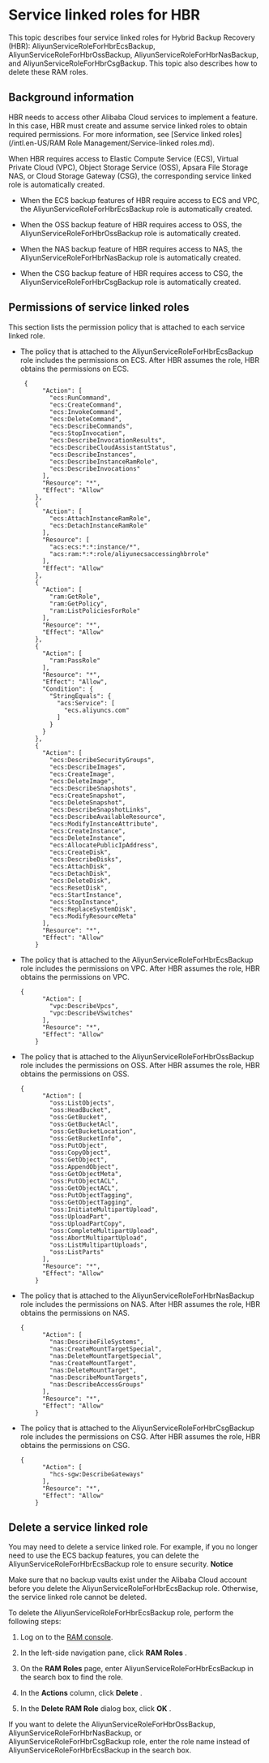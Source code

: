 Service linked roles for HBR 
=================================================

This topic describes four service linked roles for Hybrid Backup Recovery (HBR): AliyunServiceRoleForHbrEcsBackup, AliyunServiceRoleForHbrOssBackup, AliyunServiceRoleForHbrNasBackup, and AliyunServiceRoleForHbrCsgBackup. This topic also describes how to delete these RAM roles.

Background information 
-------------------------------------------

HBR needs to access other Alibaba Cloud services to implement a feature. In this case, HBR must create and assume service linked roles to obtain required permissions. For more information, see [Service linked roles](/intl.en-US/RAM Role Management/Service-linked roles.md).

When HBR requires access to Elastic Compute Service (ECS), Virtual Private Cloud (VPC), Object Storage Service (OSS), Apsara File Storage NAS, or Cloud Storage Gateway (CSG), the corresponding service linked role is automatically created.

* When the ECS backup features of HBR require access to ECS and VPC, the AliyunServiceRoleForHbrEcsBackup role is automatically created.

  

* When the OSS backup feature of HBR requires access to OSS, the AliyunServiceRoleForHbrOssBackup role is automatically created.

  

* When the NAS backup feature of HBR requires access to NAS, the AliyunServiceRoleForHbrNasBackup role is automatically created.

  

* When the CSG backup feature of HBR requires access to CSG, the AliyunServiceRoleForHbrCsgBackup role is automatically created.

  




Permissions of service linked roles 
--------------------------------------------------------

This section lists the permission policy that is attached to each service linked role.

* The policy that is attached to the AliyunServiceRoleForHbrEcsBackup role includes the permissions on ECS. After HBR assumes the role, HBR obtains the permissions on ECS.

       {
            "Action": [
              "ecs:RunCommand",
              "ecs:CreateCommand",
              "ecs:InvokeCommand",
              "ecs:DeleteCommand",
              "ecs:DescribeCommands",
              "ecs:StopInvocation",
              "ecs:DescribeInvocationResults",
              "ecs:DescribeCloudAssistantStatus",
              "ecs:DescribeInstances",
              "ecs:DescribeInstanceRamRole",
              "ecs:DescribeInvocations"
            ],
            "Resource": "*",
            "Effect": "Allow"
          },
          {
            "Action": [
              "ecs:AttachInstanceRamRole",
              "ecs:DetachInstanceRamRole"
            ],
            "Resource": [
              "acs:ecs:*:*:instance/*",
              "acs:ram:*:*:role/aliyunecsaccessinghbrrole"
            ],
            "Effect": "Allow"
          },
          {
            "Action": [
              "ram:GetRole",
              "ram:GetPolicy",
              "ram:ListPoliciesForRole"
            ],
            "Resource": "*",
            "Effect": "Allow"
          },
          {
            "Action": [
              "ram:PassRole"
            ],
            "Resource": "*",
            "Effect": "Allow",
            "Condition": {
              "StringEquals": {
                "acs:Service": [
                  "ecs.aliyuncs.com"
                ]
              }
            }
          },
          {
            "Action": [
              "ecs:DescribeSecurityGroups",
              "ecs:DescribeImages",
              "ecs:CreateImage",
              "ecs:DeleteImage",
              "ecs:DescribeSnapshots",
              "ecs:CreateSnapshot",
              "ecs:DeleteSnapshot",
              "ecs:DescribeSnapshotLinks",
              "ecs:DescribeAvailableResource",
              "ecs:ModifyInstanceAttribute",
              "ecs:CreateInstance",
              "ecs:DeleteInstance",
              "ecs:AllocatePublicIpAddress",
              "ecs:CreateDisk",
              "ecs:DescribeDisks",
              "ecs:AttachDisk",
              "ecs:DetachDisk",
              "ecs:DeleteDisk",
              "ecs:ResetDisk",
              "ecs:StartInstance",
              "ecs:StopInstance",
              "ecs:ReplaceSystemDisk",
              "ecs:ModifyResourceMeta"
            ],
            "Resource": "*",
            "Effect": "Allow"
          }

  

  

* The policy that is attached to the AliyunServiceRoleForHbrEcsBackup role includes the permissions on VPC. After HBR assumes the role, HBR obtains the permissions on VPC.

      {
            "Action": [
              "vpc:DescribeVpcs",
              "vpc:DescribeVSwitches"
            ],
            "Resource": "*",
            "Effect": "Allow"
          }

  

  

* The policy that is attached to the AliyunServiceRoleForHbrOssBackup role includes the permissions on OSS. After HBR assumes the role, HBR obtains the permissions on OSS.

      {
            "Action": [
              "oss:ListObjects",
              "oss:HeadBucket",
              "oss:GetBucket",
              "oss:GetBucketAcl",
              "oss:GetBucketLocation",
              "oss:GetBucketInfo",
              "oss:PutObject",
              "oss:CopyObject",
              "oss:GetObject",
              "oss:AppendObject",
              "oss:GetObjectMeta",
              "oss:PutObjectACL",
              "oss:GetObjectACL",
              "oss:PutObjectTagging",
              "oss:GetObjectTagging",
              "oss:InitiateMultipartUpload",
              "oss:UploadPart",
              "oss:UploadPartCopy",
              "oss:CompleteMultipartUpload",
              "oss:AbortMultipartUpload",
              "oss:ListMultipartUploads",
              "oss:ListParts"
            ],
            "Resource": "*",
            "Effect": "Allow"
          }

  

  

* The policy that is attached to the AliyunServiceRoleForHbrNasBackup role includes the permissions on NAS. After HBR assumes the role, HBR obtains the permissions on NAS.

      {
            "Action": [
              "nas:DescribeFileSystems",
              "nas:CreateMountTargetSpecial",
              "nas:DeleteMountTargetSpecial",
              "nas:CreateMountTarget",
              "nas:DeleteMountTarget",
              "nas:DescribeMountTargets",
              "nas:DescribeAccessGroups"
            ],
            "Resource": "*",
            "Effect": "Allow"
          }

  

  

* The policy that is attached to the AliyunServiceRoleForHbrCsgBackup role includes the permissions on CSG. After HBR assumes the role, HBR obtains the permissions on CSG.

      {
            "Action": [
              "hcs-sgw:DescribeGateways"
            ],
            "Resource": "*",
            "Effect": "Allow"
          }

  




Delete a service linked role 
-------------------------------------------------

You may need to delete a service linked role. For example, if you no longer need to use the ECS backup features, you can delete the AliyunServiceRoleForHbrEcsBackup role to ensure security.
**Notice**

Make sure that no backup vaults exist under the Alibaba Cloud account before you delete the AliyunServiceRoleForHbrEcsBackup role. Otherwise, the service linked role cannot be deleted.

To delete the AliyunServiceRoleForHbrEcsBackup role, perform the following steps:

1. Log on to the [RAM console](http://ram.console.aliyun.com).

   

2. In the left-side navigation pane, click **RAM Roles** .

   

3. On the **RAM Roles** page, enter AliyunServiceRoleForHbrEcsBackup in the search box to find the role.

   

4. In the **Actions** column, click **Delete** .

   

5. In the **Delete RAM Role** dialog box, click **OK** .

   




If you want to delete the AliyunServiceRoleForHbrOssBackup, AliyunServiceRoleForHbrNasBackup, or AliyunServiceRoleForHbrCsgBackup role, enter the role name instead of AliyunServiceRoleForHbrEcsBackup in the search box.
